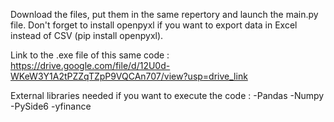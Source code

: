 Download the files, put them in the same repertory and launch the main.py file. Don't forget to install openpyxl if you want to export data in Excel instead of CSV (pip install openpyxl).

Link to the .exe file of this same code : https://drive.google.com/file/d/12U0d-WKeW3Y1A2tPZZqTZpP9VQCAn707/view?usp=drive_link

External libraries needed if you want to execute the code : 
-Pandas
-Numpy
-PySide6
-yfinance
